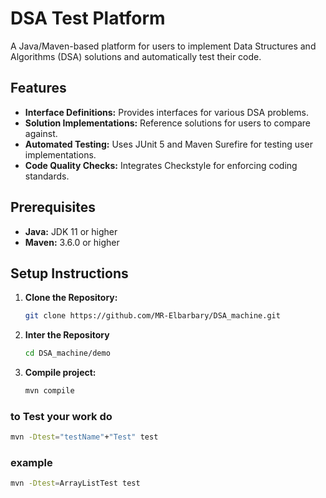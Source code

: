 # DSA Test Platform

A Java/Maven-based platform for users to implement Data Structures and Algorithms (DSA) solutions and automatically test their code.

## Features

- **Interface Definitions:** Provides interfaces for various DSA problems.
- **Solution Implementations:** Reference solutions for users to compare against.
- **Automated Testing:** Uses JUnit 5 and Maven Surefire for testing user implementations.
- **Code Quality Checks:** Integrates Checkstyle for enforcing coding standards.

## Prerequisites

- **Java:** JDK 11 or higher
- **Maven:** 3.6.0 or higher

## Setup Instructions

1. **Clone the Repository:**

   ```bash
   git clone https://github.com/MR-Elbarbary/DSA_machine.git
   ```

2. **Inter the Repository**
   ```bash
   cd DSA_machine/demo
   ```
3. **Compile project:**
   ```bash
   mvn compile
   ```

### to Test your work do

```bash
mvn -Dtest="testName"+"Test" test
```

### example

```bash
mvn -Dtest=ArrayListTest test
```
